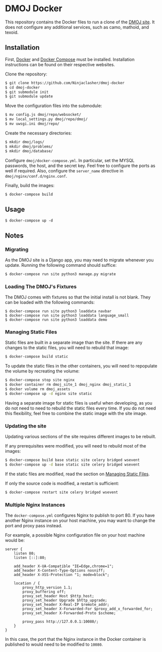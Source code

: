 # DMOJ Docker

This repository contains the Docker files to run a clone of the [DMOJ site](https://github.com/DMOJ/online-judge). It does not configure any additional services, such as camo, mathoid, and texoid.

## Installation

First, [Docker](https://www.docker.com/) and [Docker Compose](https://docs.docker.com/compose/) must be installed. Installation instructions can be found on their respective websites.

Clone the repository:
```sh
$ git clone https://github.com/Ninjaclasher/dmoj-docker
$ cd dmoj-docker
$ git submodule init
$ git submodule update
```

Move the configuration files into the submodule:
```sh
$ mv config.js dmoj/repo/websocket/
$ mv local_settings.py dmoj/repo/dmoj/
$ mv uwsgi.ini dmoj/repo/
```

Create the necessary directories:
```sh
$ mkdir dmoj/logs/
$ mkdir dmoj/problems/
$ mkdir dmoj/database/
```

Configure `dmoj/docker-compose.yml`. In particular, set the MYSQL passwords, the host, and the secret key. Feel free to configure the ports as well if required. Also, configure the `server_name` directive in `dmoj/nginx/conf.d/nginx.conf`.

Finally, build the images:
```sh
$ docker-compose build
```

## Usage
```
$ docker-compose up -d
```

## Notes

### Migrating
As the DMOJ site is a Django app, you may need to migrate whenever you update. Running the following command should suffice:
```sh
$ docker-compose run site python3 manage.py migrate
```

### Loading The DMOJ's Fixtures
The DMOJ comes with fixtures so that the initial install is not blank. They can be loaded with the following commands:
```
$ docker-compose run site python3 loaddata navbar
$ docker-compose run site python3 loaddata language_small
$ docker-compose run site python3 loaddata demo
```

### Managing Static Files
Static files are built in a separate image than the site. If there are any changes to the static files, you will need to rebuild that image:
```sh
$ docker-compose build static
```

To update the static files in the other containers, you will need to repopulate the volume by recreating the volume:
```sh
$ docker-compose stop site nginx
$ docker container rm dmoj_site_1 dmoj_nginx dmoj_static_1
$ docker volume rm dmoj_assets
$ docker-compose up -d nginx site static
```

Having a separate image for static files is useful when developing, as you do not need to need to rebuild the static files every time. If you do not need this flexibility, feel free to combine the static image with the site image.

### Updating the site
Updating various sections of the site requires different images to be rebuilt.

If any prerequisites were modified, you will need to rebuild most of the images:
```sh
$ docker-compose build base static site celery bridged wsevent
$ docker-compose up -d base static site celery bridged wsevent
```
If the static files are modified, read the section on [Managing Static Files](#managing-static-files).

If only the source code is modified, a restart is sufficient:
```sh
$ docker-compose restart site celery bridged wsevent
```

### Multiple Nginx Instances

The `docker-compose.yml` configures Nginx to publish to port 80. If you have another Nginx instance on your host machine, you may want to change the port and proxy pass instead.

For example, a possible Nginx configuration file on your host machine would be:
```
server {
    listen 80;
    listen [::]:80;

    add_header X-UA-Compatible "IE=Edge,chrome=1";
    add_header X-Content-Type-Options nosniff;
    add_header X-XSS-Protection "1; mode=block";

    location / {
        proxy_http_version 1.1;
        proxy_buffering off;
        proxy_set_header Host $http_host;
        proxy_set_header Upgrade $http_upgrade;
        proxy_set_header X-Real-IP $remote_addr;
        proxy_set_header X-Forwarded-For $proxy_add_x_forwarded_for;
        proxy_set_header X-Forwarded-Proto $scheme;

        proxy_pass http://127.0.0.1:10080/;
    }
}
```

In this case, the port that the Nginx instance in the Docker container is published to would need to be modified to `10080`.
